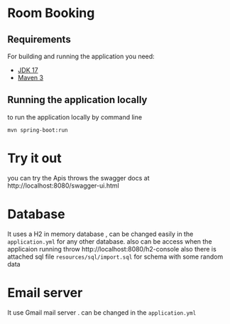 # Room Booking

## Requirements

For building and running the application you need:

- [JDK 17](https://adoptium.net/temurin/releases/?variant=openjdk11&version=17)
- [Maven 3](https://maven.apache.org)

## Running the application locally

to run the application locally by command line

```shell
mvn spring-boot:run
```
# Try it out
you can try the Apis throws the swagger docs at http://localhost:8080/swagger-ui.html

# Database

It uses a H2 in memory database , can be changed easily in the `application.yml` for any other database. also can be access when the applicaion running throw http://localhost:8080/h2-console
also there is attached sql file `resources/sql/import.sql` for schema with some random data

# Email server
It use Gmail mail server . can be changed in the `application.yml`
